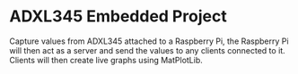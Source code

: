 # ADXL345 Embedded Project

Capture values from ADXL345 attached to a Raspberry Pi, the Raspberry Pi will then act as a server and send the values to any clients connected to it.
Clients will then create live graphs using MatPlotLib.
